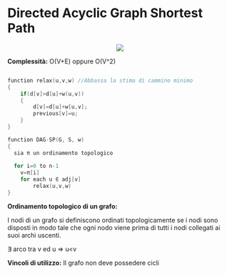 # Directed Acyclic Graph Shortest Path

<p align="center">
  <img src="https://media.geeksforgeeks.org/wp-content/uploads/shortestpathstart.jpg">
</p>


**Complessità:** O(V+E) oppure O(V^2)

```c++

function relax(u,v,w) //Abbassa la stima di cammino minimo
{
    if(d[v]>d[u]+w(u,v))
    {
        d[v]=d[u]+w[u,v];
        previous[v]=u;
    }
}

function DAG-SP(G, S, w)
{
  sia π un ordinamento topologico
  
  for i=0 to n-1 
    v=π[i]
    for each u ∈ adj[v]
        relax(u,v,w)
}
```

**Ordinamento topologico di un grafo:**

I nodi di un grafo si definiscono ordinati topologicamente se i nodi sono disposti in modo tale che ogni nodo viene prima di tutti i nodi collegati ai suoi archi uscenti.

∃ arco tra v ed u => u<v

**Vincoli di utilizzo:** Il grafo non deve possedere cicli